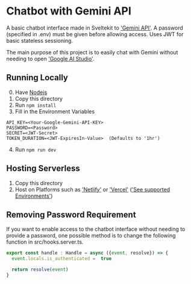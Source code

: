 # Chatbot with Gemini API

A basic chatbot interface made in Sveltekit to ['Gemini API'](https://ai.google.dev/). 
A password (specified in .env) must be given before allowing access. 
Uses JWT for basic stateless sessioning.


The main purpose of this project is to easily chat with
Gemini without needing to open ['Google AI Studio'](https://ai.google.dev/aistudio).


## Running Locally
0. Have [Nodejs](https://nodejs.org/en)
1. Copy this directory
2. Run `npm install`
3. Fill in the Environment Variables
```env
API_KEY=<Your-Google-Gemini-API-KEY>
PASSWORD=<Password>
SECRET=<JWT-Secret>
TOKEN_DURATION=<JWT-ExpiresIn-Value>  (Defaults to '1hr')
```
4. Run `npm run dev`


## Hosting Serverless
1. Copy this directory
2. Host on Platforms such as ['Netlify'](https://www.netlify.com/) or 
    ['Vercel'](https://www.vercel.com/) (['See supported Environments'](https://kit.svelte.dev/docs/adapter-auto))


## Removing Password Requirement
If you want to enable access to the chatbot interface without needing to provide a password, one possible method is to change the following function in src/hooks.server.ts.
```ts
export const handle : Handle = async ({event, resolve}) => {
  event.locals.is_authenticated =  true

  return resolve(event)
}

```

